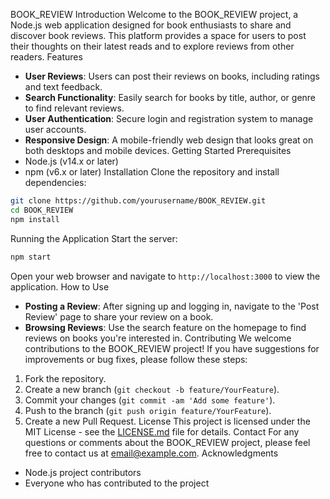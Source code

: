 BOOK_REVIEW
Introduction
Welcome to the BOOK_REVIEW project, a Node.js web application designed for book enthusiasts to share and discover book reviews. This platform provides a space for users to post their thoughts on their latest reads and to explore reviews from other readers.
Features
- **User Reviews**: Users can post their reviews on books, including ratings and text feedback.
- **Search Functionality**: Easily search for books by title, author, or genre to find relevant reviews.
- **User Authentication**: Secure login and registration system to manage user accounts.
- **Responsive Design**: A mobile-friendly web design that looks great on both desktops and mobile devices.
Getting Started
Prerequisites
- Node.js (v14.x or later)
- npm (v6.x or later)
Installation
Clone the repository and install dependencies:

```bash
git clone https://github.com/yourusername/BOOK_REVIEW.git
cd BOOK_REVIEW
npm install
```
Running the Application
Start the server:

```bash
npm start
```

Open your web browser and navigate to `http://localhost:3000` to view the application.
How to Use
- **Posting a Review**: After signing up and logging in, navigate to the 'Post Review' page to share your review on a book.
- **Browsing Reviews**: Use the search feature on the homepage to find reviews on books you're interested in.
Contributing
We welcome contributions to the BOOK_REVIEW project! If you have suggestions for improvements or bug fixes, please follow these steps:

1. Fork the repository.
2. Create a new branch (`git checkout -b feature/YourFeature`).
3. Commit your changes (`git commit -am 'Add some feature'`).
4. Push to the branch (`git push origin feature/YourFeature`).
5. Create a new Pull Request.
License
This project is licensed under the MIT License - see the [LICENSE.md](LICENSE.md) file for details.
Contact
For any questions or comments about the BOOK_REVIEW project, please feel free to contact us at [email@example.com](mailto:email@example.com).
Acknowledgments
- Node.js project contributors
- Everyone who has contributed to the project
